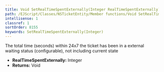 ```yaml
---
title: Void SetRealTimeSpentExternally(Integer RealTimeSpentExternally)
path: /EJScript/Classes/NSTicketEntity/Member functions/Void SetRealTimeSpentExternally(Integer p_0)
intellisense: 1
classref: 1
sortOrder: 8155
keywords: SetRealTimeSpentExternally(Integer)
---
```



The total time (seconds) within 24x7 the ticket has been in a external waiting status (configurable), not including current state



* **RealTimeSpentExternally:** Integer
* **Returns:** Void


